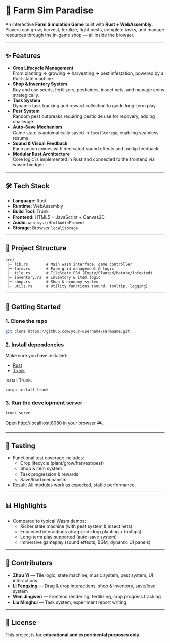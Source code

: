# 🌾 Farm Sim Paradise

An interactive **Farm Simulation Game** built with **Rust + WebAssembly**.  
Players can grow, harvest, fertilize, fight pests, complete tasks, and manage resources through the in-game shop — all inside the browser.

---

## ✨ Features

- **Crop Lifecycle Management**  
  From planting → growing → harvesting → pest infestation, powered by a Rust state machine.
- **Shop & Inventory System**  
  Buy and use seeds, fertilizers, pesticides, insect nets, and manage coins strategically.
- **Task System**  
  Dynamic task tracking and reward collection to guide long-term play.
- **Pest System**  
  Random pest outbreaks requiring pesticide use for recovery, adding challenge.
- **Auto-Save Mechanism**  
  Game state is automatically saved in `localStorage`, enabling seamless resume.
- **Sound & Visual Feedback**  
  Each action comes with dedicated sound effects and tooltip feedback.
- **Modular Rust Architecture**  
  Core logic is implemented in Rust and connected to the frontend via wasm-bindgen.

---

## 🛠 Tech Stack

- **Language**: Rust  
- **Runtime**: WebAssembly  
- **Build Tool**: Trunk  
- **Frontend**: HTML5 + JavaScript + Canvas2D  
- **Audio**: `web_sys::HtmlAudioElement`  
- **Storage**: Browser `localStorage`  

---

## 📂 Project Structure

```
src/
 ├─ lib.rs        # Main wasm interface, game controller
 ├─ farm.rs       # Farm grid management & logic
 ├─ tile.rs       # TileState FSM (Empty/Planted/Mature/Infested)
 ├─ inventory.rs  # Inventory & item logic
 ├─ shop.rs       # Shop & economy system
 ├─ utils.rs      # Utility functions (sound, tooltip, logging)
```

---

## 🚀 Getting Started

### 1. Clone the repo
```bash
git clone https://github.com/your-username/FarmGame.git

```

### 2. Install dependencies
Make sure you have installed:
- [Rust](https://www.rust-lang.org/)  
- [Trunk](https://trunkrs.dev/)  

Install Trunk:
```bash
cargo install trunk
```

### 3. Run the development server
```bash
trunk serve
```

Open [http://localhost:8080](http://localhost:8080) in your browser 🎮.

---

## 🧪 Testing

- Functional test coverage includes:  
  - Crop lifecycle (plant/grow/harvest/pest)  
  - Shop & item system  
  - Task progression & rewards  
  - Save/load mechanism  
- Result: All modules work as expected, stable performance.  

---

## 📊 Highlights

- Compared to typical Wasm demos:  
  - Richer state machine (with pest system & insect nets)  
  - Enhanced interactions (drag-and-drop planting + tooltips)  
  - Long-term play supported (auto-save system)  
  - Immersive gameplay (sound effects, BGM, dynamic UI panels)

---

## 👥 Contributors

- **Zhou Yi** — Tile logic, state machine, music system, pest system, UI interactions  
- **Li Fengxing** — Drag & drop interactions, shop & inventory, save/load system  
- **Wen Jingwen** — Frontend rendering, fertilizing, crop progress tracking  
- **Liu Minghui** — Task system, experiment report writing  

---

## 📜 License

This project is for **educational and experimental purposes only**.  
